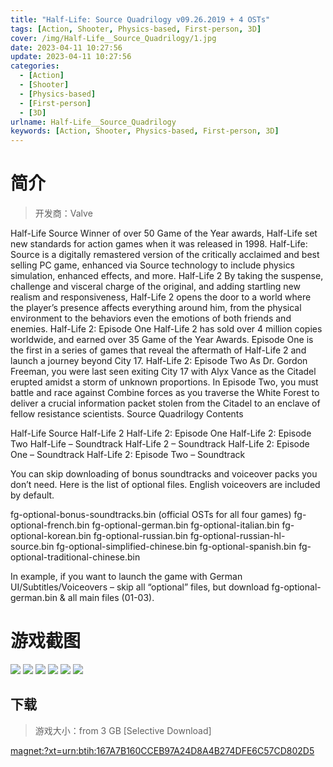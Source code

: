 ```yaml
---
title: "Half-Life: Source Quadrilogy v09.26.2019 + 4 OSTs"
tags: [Action, Shooter, Physics-based, First-person, 3D]
cover: /img/Half-Life__Source_Quadrilogy/1.jpg
date: 2023-04-11 10:27:56
update: 2023-04-11 10:27:56
categories: 
  - [Action]
  - [Shooter]
  - [Physics-based]
  - [First-person]
  - [3D]
urlname: Half-Life__Source_Quadrilogy
keywords: [Action, Shooter, Physics-based, First-person, 3D]
---
```

# 简介

> 开发商：Valve

Half-Life Source
Winner of over 50 Game of the Year awards, Half-Life set new standards for action games when it was released in 1998. Half-Life: Source is a digitally remastered version of the critically acclaimed and best selling PC game, enhanced via Source technology to include physics simulation, enhanced effects, and more.
Half-Life 2
By taking the suspense, challenge and visceral charge of the original, and adding startling new realism and responsiveness, Half-Life 2 opens the door to a world where the player’s presence affects everything around him, from the physical environment to the behaviors even the emotions of both friends and enemies.
Half-Life 2: Episode One
Half-Life 2 has sold over 4 million copies worldwide, and earned over 35 Game of the Year Awards. Episode One is the first in a series of games that reveal the aftermath of Half-Life 2 and launch a journey beyond City 17.
Half-Life 2: Episode Two
As Dr. Gordon Freeman, you were last seen exiting City 17 with Alyx Vance as the Citadel erupted amidst a storm of unknown proportions. In Episode Two, you must battle and race against Combine forces as you traverse the White Forest to deliver a crucial information packet stolen from the Citadel to an enclave of fellow resistance scientists.
Source Quadrilogy Contents

Half-Life Source
Half-Life 2
Half-Life 2: Episode One
Half-Life 2: Episode Two
Half-Life – Soundtrack
Half-Life 2 – Soundtrack
Half-Life 2: Episode One – Soundtrack
Half-Life 2: Episode Two – Soundtrack


You can skip downloading of bonus soundtracks and voiceover packs you don’t need. Here is the list of optional files. English voiceovers are included by default.

fg-optional-bonus-soundtracks.bin (official OSTs for all four games)
fg-optional-french.bin
fg-optional-german.bin
fg-optional-italian.bin
fg-optional-korean.bin
fg-optional-russian.bin
fg-optional-russian-hl-source.bin
fg-optional-simplified-chinese.bin
fg-optional-spanish.bin
fg-optional-traditional-chinese.bin

In example, if you want to launch the game with German UI/Subtitles/Voiceovers  – skip all “optional” files, but download fg-optional-german.bin & all main files (01-03).

# 游戏截图

![](/img/Half-Life__Source_Quadrilogy/2.jpg)
![](/img/Half-Life__Source_Quadrilogy/3.jpg)
![](/img/Half-Life__Source_Quadrilogy/4.jpg)
![](/img/Half-Life__Source_Quadrilogy/5.jpg)
![](/img/Half-Life__Source_Quadrilogy/6.jpg)
![](/img/Half-Life__Source_Quadrilogy/7.jpg)


## 下载

> 游戏大小：from 3 GB [Selective Download]

[magnet:?xt=urn:btih:167A7B160CCEB97A24D8A4B274DFE6C57CD802D5](magnet:?xt=urn:btih:167A7B160CCEB97A24D8A4B274DFE6C57CD802D5)